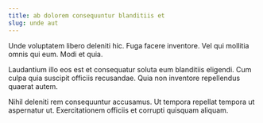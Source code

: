 ```yaml
---
title: ab dolorem consequuntur blanditiis et
slug: unde aut
---
```


Unde voluptatem libero deleniti hic. Fuga facere inventore. Vel qui mollitia omnis qui eum. Modi et quia.

Laudantium illo eos est et consequatur soluta eum blanditiis eligendi. Cum culpa quia suscipit officiis recusandae. Quia non inventore repellendus quaerat autem.

Nihil deleniti rem consequuntur accusamus. Ut tempora repellat tempora ut aspernatur ut. Exercitationem officiis et corrupti quisquam aliquam.
